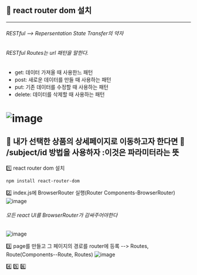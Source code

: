 ## 🎅 react router dom 설치

-------------------------------------------------------------------------------------------------------
###### RESTful --> Repersentation State Transfer의 약자 
###### RESTful Routes는 url 패턴을 말한다.
 * get: 데이터 가져올 때 사용한느 패턴
 * post: 새로운 데이터를 만들 때 사용하는 패턴
 * put: 기존 데이터를 수정할 때 사용하는 패턴
 * delete: 데이터를 삭제할 때 사용하는 패턴
# ![image](https://github.com/gogoringhye/read/assets/145514996/9234421b-ac59-45d8-b031-42dbd004b35e)

💨 내가 선택한 상품의 상세페이지로 이동하고자 한다면
🤶 /subject/id 방법을 사용하자
:이것은 파라미터라는 뜻
-------------------------------------------------------------------------------------------------------



1️⃣ react router dom 설치
```
npm install react-router-dom
```

2️⃣ index.js에 BrowserRouter 실행(Router Components-BrowserRouter)
![image](https://github.com/gogoringhye/read/assets/145514996/be34c631-7bd9-4466-8bff-131b2610cb8a)
###### 모든 react UI를 BrowserRouter가 감싸주어야한다
![image](https://github.com/gogoringhye/read/assets/145514996/19268759-4651-4b3c-8292-ac74a6ab673c)

3️⃣ page를 만들고 그 페이지의 경로를 router에 등록 --> Routes, Route(Components--Route, Routes)
![image](https://github.com/gogoringhye/read/assets/145514996/6a266d43-43eb-4477-80ef-5ec16552f7fb)

4️⃣
5️⃣
6️⃣


